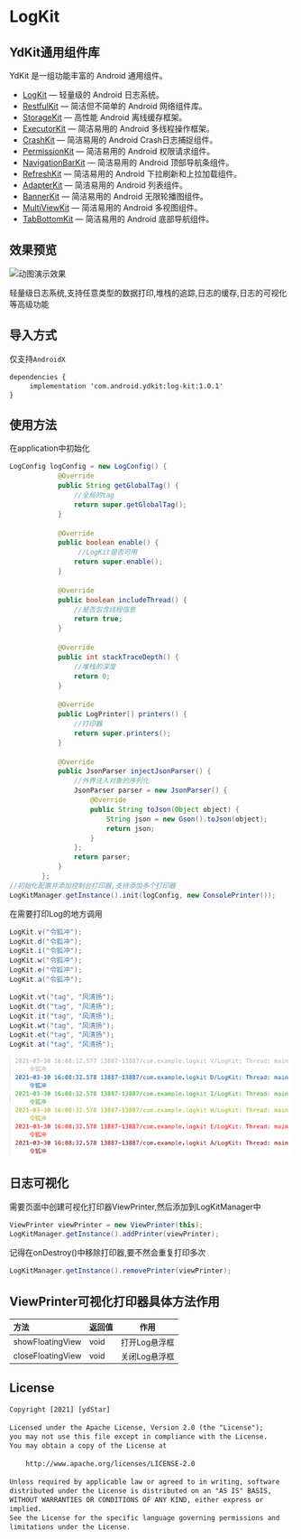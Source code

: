 # LogKit


## YdKit通用组件库
YdKit 是一组功能丰富的 Android 通用组件。

* [LogKit](https://github.com/ydstar/LogKit) — 轻量级的 Android 日志系统。
* [RestfulKit](https://github.com/ydstar/RestfulKit) — 简洁但不简单的 Android 网络组件库。
* [StorageKit](https://github.com/ydstar/StorageKit) — 高性能 Android 离线缓存框架。
* [ExecutorKit](https://github.com/ydstar/ExecutorKit) — 简洁易用的 Android 多线程操作框架。
* [CrashKit](https://github.com/ydstar/CrashKit) — 简洁易用的 Android Crash日志捕捉组件。
* [PermissionKit](https://github.com/ydstar/PermissionKit) — 简洁易用的 Android 权限请求组件。
* [NavigationBarKit](https://github.com/ydstar/NavigationBarKit) — 简洁易用的 Android 顶部导航条组件。
* [RefreshKit](https://github.com/ydstar/RefreshKit) — 简洁易用的 Android 下拉刷新和上拉加载组件。
* [AdapterKit](https://github.com/ydstar/AdapterKit) — 简洁易用的 Android 列表组件。
* [BannerKit](https://github.com/ydstar/BannerKit) — 简洁易用的 Android 无限轮播图组件。
* [MultiViewKit](https://github.com/ydstar/MultiViewKit) — 简洁易用的 Android 多视图组件。
* [TabBottomKit](https://github.com/ydstar/TabBottomKit) — 简洁易用的 Android 底部导航组件。

## 效果预览

<img src="https://github.com/ydstar/LogKit/blob/main/preview/show.gif" alt="动图演示效果" width="250px">

轻量级日志系统,支持任意类型的数据打印,堆栈的追踪,日志的缓存,日志的可视化等高级功能

## 导入方式

仅支持`AndroidX`
```
dependencies {
     implementation 'com.android.ydkit:log-kit:1.0.1'
}
```

## 使用方法
在application中初始化
```java
LogConfig logConfig = new LogConfig() {
            @Override
            public String getGlobalTag() {
                //全局的tag
                return super.getGlobalTag();
            }

            @Override
            public boolean enable() {
                 //LogKit是否可用
                return super.enable();
            }

            @Override
            public boolean includeThread() {
                //是否包含线程信息
                return true;
            }

            @Override
            public int stackTraceDepth() {
                //堆栈的深度
                return 0;
            }

            @Override
            public LogPrinter[] printers() {
                //打印器
                return super.printers();
            }

            @Override
            public JsonParser injectJsonParser() {
                //外界注入对象的序列化
                JsonParser parser = new JsonParser() {
                    @Override
                    public String toJson(Object object) {
                        String json = new Gson().toJson(object);
                        return json;
                    }
                };
                return parser;
            }
        };
//初始化配置并添加控制台打印器,支持添加多个打印器
LogKitManager.getInstance().init(logConfig, new ConsolePrinter());
```

在需要打印Log的地方调用
```java
LogKit.v("令狐冲");
LogKit.d("令狐冲");
LogKit.i("令狐冲");
LogKit.w("令狐冲");
LogKit.e("令狐冲");
LogKit.a("令狐冲");
```

```java
LogKit.vt("tag", "风清扬");
LogKit.dt("tag", "风清扬");
LogKit.it("tag", "风清扬");
LogKit.wt("tag", "风清扬");
LogKit.et("tag", "风清扬");
LogKit.at("tag", "风清扬");
```

<img src="https://github.com/ydstar/LogKit/blob/main/preview/logcat.png">

## 日志可视化
需要页面中创建可视化打印器ViewPrinter,然后添加到LogKitManager中

```java
ViewPrinter viewPrinter = new ViewPrinter(this);
LogKitManager.getInstance().addPrinter(viewPrinter);
```

记得在onDestroy()中移除打印器,要不然会重复打印多次
```java
LogKitManager.getInstance().removePrinter(viewPrinter);
```

## ViewPrinter可视化打印器具体方法作用
| 方法      |返回值  | 作用  |
| :-------- | :--------| :--: |
| showFloatingView| void  |  打开Log悬浮框 |
| closeFloatingView| void |  关闭Log悬浮框 |




## License
```text
Copyright [2021] [ydStar]

Licensed under the Apache License, Version 2.0 (the "License");
you may not use this file except in compliance with the License.
You may obtain a copy of the License at

    http://www.apache.org/licenses/LICENSE-2.0

Unless required by applicable law or agreed to in writing, software
distributed under the License is distributed on an "AS IS" BASIS,
WITHOUT WARRANTIES OR CONDITIONS OF ANY KIND, either express or implied.
See the License for the specific language governing permissions and
limitations under the License.
```
